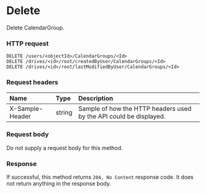 # Delete

Delete CalendarGroup.
### HTTP request
```http
DELETE /users/<objectId>/CalendarGroups/<Id>
DELETE /drives/<id>/root/createdByUser/CalendarGroups/<Id>
DELETE /drives/<id>/root/lastModifiedByUser/CalendarGroups/<Id>

```
### Request headers
| Name       | Type | Description|
|:---------------|:--------|:----------|
| X-Sample-Header  | string  | Sample of how the HTTP headers used by the API could be displayed.|

### Request body
Do not supply a request body for this method.


### Response
If successful, this method returns `204, No Content` response code. It does not return anything in the response body.


<!-- uuid: 6110ebab-0e6b-446f-b114-a109889bfbec
2015-10-09 17:14:35 UTC -->